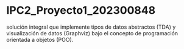 # IPC2_Proyecto1_202300848
 solución integral que implemente tipos de datos abstractos (TDA) y  visualización de datos (Graphviz) bajo el concepto de programación orientada a objetos  (POO).
